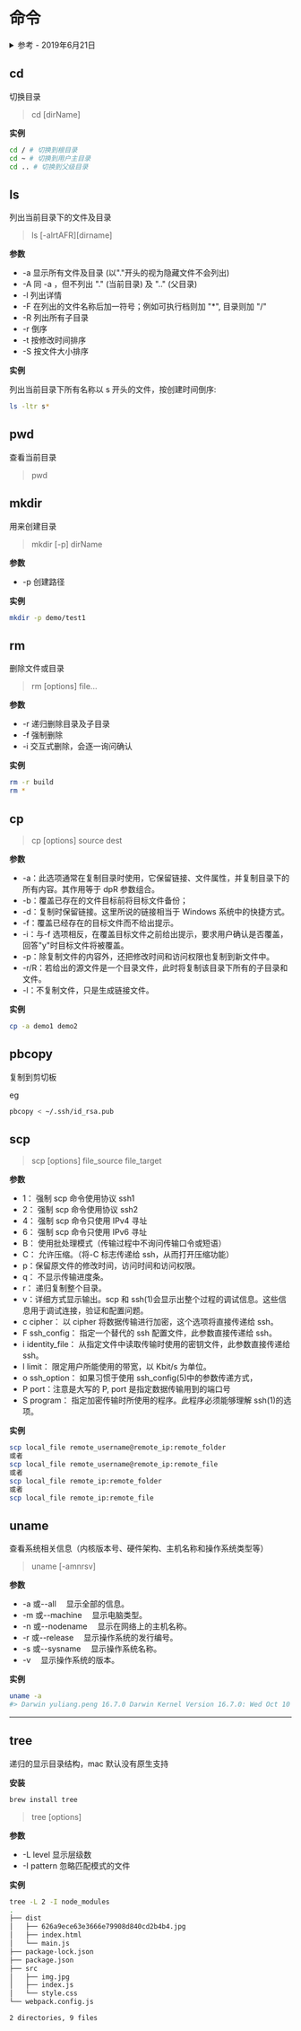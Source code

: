 # 命令

<details>
<summary>参考 - 2019年6月21日</summary>
- [the-art-of-command-line](https://github.com/jlevy/the-art-of-command-line)
</details>

## cd

切换目录

> cd [dirName]

**实例**

```bash
cd / # 切换到根目录
cd ~ # 切换到用户主目录
cd .. # 切换到父级目录
```

## ls

列出当前目录下的文件及目录

> ls [-alrtAFR][dirname]

**参数**

- -a 显示所有文件及目录 (以"."开头的视为隐藏文件不会列出)
- -A 同 -a ，但不列出 "." (当前目录) 及 ".." (父目录)
- -l 列出详情
- -F 在列出的文件名称后加一符号；例如可执行档则加 "\*", 目录则加 "/"
- -R 列出所有子目录
- -r 倒序
- -t 按修改时间排序
- -S 按文件大小排序

**实例**

列出当前目录下所有名称以 s 开头的文件，按创建时间倒序:

```bash
ls -ltr s*
```

## pwd

查看当前目录

> pwd

## mkdir

用来创建目录

> mkdir [-p] dirName

**参数**

- -p 创建路径

**实例**

```bash
mkdir -p demo/test1
```

## rm

删除文件或目录

> rm [options] file...

**参数**

- -r 递归删除目录及子目录
- -f 强制删除
- -i 交互式删除，会逐一询问确认

**实例**

```bash
rm -r build
rm *
```

## cp

> cp [options] source dest

**参数**

- -a：此选项通常在复制目录时使用，它保留链接、文件属性，并复制目录下的所有内容。其作用等于 dpR 参数组合。
- -b：覆盖已存在的文件目标前将目标文件备份；
- -d：复制时保留链接。这里所说的链接相当于 Windows 系统中的快捷方式。
- -f：覆盖已经存在的目标文件而不给出提示。
- -i：与-f 选项相反，在覆盖目标文件之前给出提示，要求用户确认是否覆盖，回答"y"时目标文件将被覆盖。
- -p：除复制文件的内容外，还把修改时间和访问权限也复制到新文件中。
- -r/R：若给出的源文件是一个目录文件，此时将复制该目录下所有的子目录和文件。
- -l：不复制文件，只是生成链接文件。

**实例**

```bash
cp -a demo1 demo2
```

## pbcopy

复制到剪切板

eg

```bash
pbcopy < ~/.ssh/id_rsa.pub
```

## scp

> scp [options] file_source file_target

**参数**

- 1： 强制 scp 命令使用协议 ssh1
- 2： 强制 scp 命令使用协议 ssh2
- 4： 强制 scp 命令只使用 IPv4 寻址
- 6： 强制 scp 命令只使用 IPv6 寻址
- B： 使用批处理模式（传输过程中不询问传输口令或短语）
- C： 允许压缩。（将-C 标志传递给 ssh，从而打开压缩功能）
- p：保留原文件的修改时间，访问时间和访问权限。
- q： 不显示传输进度条。
- r： 递归复制整个目录。
- v：详细方式显示输出。scp 和 ssh(1)会显示出整个过程的调试信息。这些信息用于调试连接，验证和配置问题。
- c cipher： 以 cipher 将数据传输进行加密，这个选项将直接传递给 ssh。
- F ssh_config： 指定一个替代的 ssh 配置文件，此参数直接传递给 ssh。
- i identity_file： 从指定文件中读取传输时使用的密钥文件，此参数直接传递给 ssh。
- l limit： 限定用户所能使用的带宽，以 Kbit/s 为单位。
- o ssh_option： 如果习惯于使用 ssh_config(5)中的参数传递方式，
- P port：注意是大写的 P, port 是指定数据传输用到的端口号
- S program： 指定加密传输时所使用的程序。此程序必须能够理解 ssh(1)的选项。

**实例**

```bash
scp local_file remote_username@remote_ip:remote_folder
或者
scp local_file remote_username@remote_ip:remote_file
或者
scp local_file remote_ip:remote_folder
或者
scp local_file remote_ip:remote_file
```

## uname

查看系统相关信息（内核版本号、硬件架构、主机名称和操作系统类型等）

> uname [-amnrsv]

**参数**

- -a 或--all 　显示全部的信息。
- -m 或--machine 　显示电脑类型。
- -n 或--nodename 　显示在网络上的主机名称。
- -r 或--release 　显示操作系统的发行编号。
- -s 或--sysname 　显示操作系统名称。
- -v 　显示操作系统的版本。

**实例**

```bash
uname -a
#> Darwin yuliang.peng 16.7.0 Darwin Kernel Version 16.7.0: Wed Oct 10 20:06:00 PDT 2018; root:xnu-3789.73.24~1/RELEASE_X86_64 x86_64
```

---

## tree

递归的显示目录结构，mac 默认没有原生支持

**安装**

```bash
brew install tree
```

> tree [options]

**参数**

- -L level 显示层级数
- -I pattern 忽略匹配模式的文件

**实例**

```bash
tree -L 2 -I node_modules
.
├── dist
│   ├── 626a9ece63e3666e79908d840cd2b4b4.jpg
│   ├── index.html
│   └── main.js
├── package-lock.json
├── package.json
├── src
│   ├── img.jpg
│   ├── index.js
│   └── style.css
└── webpack.config.js

2 directories, 9 files
```
